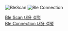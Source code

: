 ![BleScan](https://github.com/OhGyong/Android_Study/assets/52282493/8fa29877-61a4-4778-bb54-b1f0a1b75762)
![Ble Connection](https://github.com/OhGyong/Android_Study/assets/52282493/eb14271a-956a-4696-a3b2-8d4d9b9dd5e4)

[Ble Scan 내용 설명](https://ogyong.tistory.com/66) <br>
[Ble Connection 내용 설명](https://ogyong.tistory.com/67)
